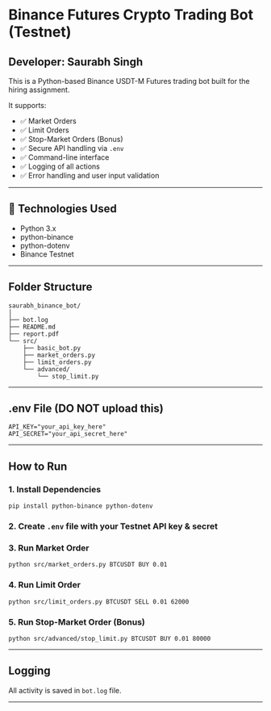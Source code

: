 # Binance Futures Crypto Trading Bot (Testnet)

##  Developer: Saurabh Singh

This is a Python-based Binance USDT-M Futures trading bot built for the hiring assignment.

It supports:

- ✅ Market Orders
- ✅ Limit Orders
- ✅ Stop-Market Orders (Bonus)
- ✅ Secure API handling via `.env`
- ✅ Command-line interface
- ✅ Logging of all actions
- ✅ Error handling and user input validation

---

## 🔧 Technologies Used

- Python 3.x
- python-binance
- python-dotenv
- Binance Testnet

---

##  Folder Structure

```
saurabh_binance_bot/
│
├── bot.log
├── README.md
├── report.pdf
└── src/
    ├── basic_bot.py
    ├── market_orders.py
    ├── limit_orders.py
    └── advanced/
        └── stop_limit.py
```

---

##  .env File (DO NOT upload this)

```
API_KEY="your_api_key_here"
API_SECRET="your_api_secret_here"
```

---

##  How to Run

### 1. Install Dependencies

```
pip install python-binance python-dotenv
```

### 2. Create `.env` file with your Testnet API key & secret

### 3. Run Market Order

```
python src/market_orders.py BTCUSDT BUY 0.01
```

### 4. Run Limit Order

```
python src/limit_orders.py BTCUSDT SELL 0.01 62000
```

### 5. Run Stop-Market Order (Bonus)

```
python src/advanced/stop_limit.py BTCUSDT BUY 0.01 80000
```

---

##  Logging

All activity is saved in `bot.log` file.

---


